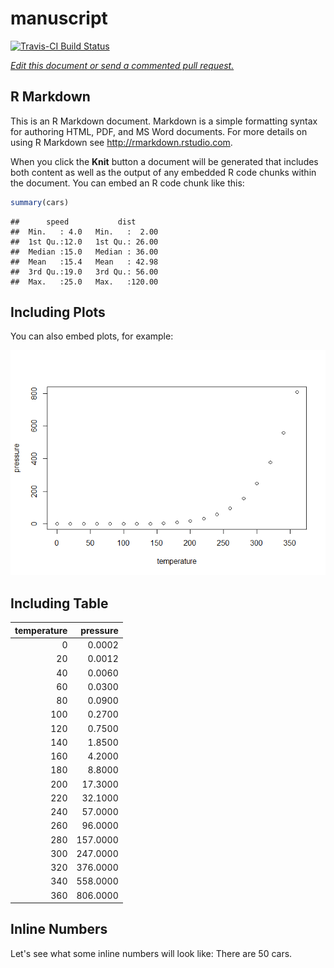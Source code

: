 manuscript
================

[![Travis-CI Build Status](https://travis-ci.org/jgoldmann/collaborativeRmdManuscript.svg?branch=master)](https://travis-ci.org/jgoldmann/collaborativeRmdManuscript.svg?branch=master)

*[Edit this document or send a commented pull request.](https://github.com/jgoldmann/collaborativeRmdManuscript/edit/master/Readme.Rmd)*

R Markdown
----------

This is an R Markdown document. Markdown is a simple formatting syntax for authoring HTML, PDF, and MS Word documents. For more details on using R Markdown see <http://rmarkdown.rstudio.com>.

When you click the **Knit** button a document will be generated that includes both content as well as the output of any embedded R code chunks within the document. You can embed an R code chunk like this:

``` r
summary(cars)
```

    ##      speed           dist       
    ##  Min.   : 4.0   Min.   :  2.00  
    ##  1st Qu.:12.0   1st Qu.: 26.00  
    ##  Median :15.0   Median : 36.00  
    ##  Mean   :15.4   Mean   : 42.98  
    ##  3rd Qu.:19.0   3rd Qu.: 56.00  
    ##  Max.   :25.0   Max.   :120.00

Including Plots
---------------

You can also embed plots, for example:

![](Readme_files/figure-markdown_github/pressure-1.png)

Including Table
---------------

|  temperature|  pressure|
|------------:|---------:|
|            0|    0.0002|
|           20|    0.0012|
|           40|    0.0060|
|           60|    0.0300|
|           80|    0.0900|
|          100|    0.2700|
|          120|    0.7500|
|          140|    1.8500|
|          160|    4.2000|
|          180|    8.8000|
|          200|   17.3000|
|          220|   32.1000|
|          240|   57.0000|
|          260|   96.0000|
|          280|  157.0000|
|          300|  247.0000|
|          320|  376.0000|
|          340|  558.0000|
|          360|  806.0000|

Inline Numbers
--------------

Let's see what some inline numbers will look like: There are 50 cars.
